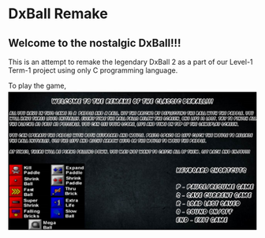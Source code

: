 # DxBall Remake
## Welcome to the nostalgic DxBall!!!


This is an attempt to remake the legendary DxBall 2 as a part of our 
Level-1 Term-1 project using only C programming language. 

To play the game, 
![what](https://github.com/Sadat-Hossain-01/DxBall-remake/blob/main/Source%20Code/Background%20Photos/JPEG/instruction.jpg)


